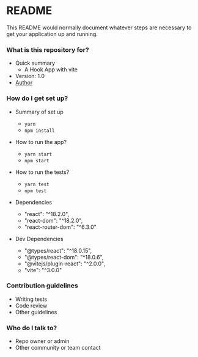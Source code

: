 # README

This README would normally document whatever steps are necessary to get your application up and running.

### What is this repository for?

- Quick summary
  - A Hook App with vite
- Version: 1.0
- [Author](https://www.linkedin.com/in/felipenavaslederhos)

### How do I get set up?

- Summary of set up

  - `yarn`
  - `npm install`

- How to run the app?

  - `yarn start`
  - `npm start`

- How to run the tests?

  - `yarn test`
  - `npm test`

- Dependencies
  - "react": "^18.2.0",
  - "react-dom": "^18.2.0",
  - "react-router-dom": "^6.3.0"

- Dev Dependencies
  - "@types/react": "^18.0.15",
  - "@types/react-dom": "^18.0.6",
  - "@vitejs/plugin-react": "^2.0.0",
  - "vite": "^3.0.0"

### Contribution guidelines

- Writing tests
- Code review
- Other guidelines

### Who do I talk to?

- Repo owner or admin
- Other community or team contact
